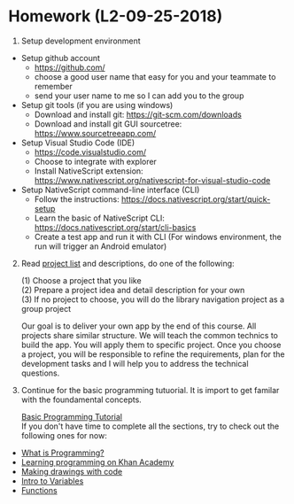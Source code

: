 # Homework (L2-09-25-2018)
1.  Setup development environment

* Setup github account
  * https://github.com/
  * choose a good user name that easy for you and your teammate to remember
  * send your user name to me so I can add you to the group
* Setup git tools (if you are using windows)
  * Download and install git: https://git-scm.com/downloads
  * Download and install git GUI sourcetree: https://www.sourcetreeapp.com/
* Setup Visual Studio Code (IDE)
  * https://code.visualstudio.com/
  * Choose to integrate with explorer
  * Install NativeScript extension: https://www.nativescript.org/nativescript-for-visual-studio-code
* Setup NativeScript command-line interface (CLI)
  * Follow the instructions: https://docs.nativescript.org/start/quick-setup
  * Learn the basic of NativeScript CLI: https://docs.nativescript.org/start/cli-basics
  * Create a test app and run it with CLI (For windows environment, the run will trigger an Android emulator)
2. Read [project list](https://github.com/ComputingTrainingGreenField/course2018/blob/master/L2-9-25-2018/projects.md) and descriptions, do one of the following:

   (1) Choose a project that you like  
   (2) Prepare a project idea and detail description for your own  
   (3) If no project to choose, you will do the library navigation project as a group project

   Our goal is to deliver your own app by the end of this course. All projects share similar structure. We will teach the common technics to build the app. You will apply them to specific project. Once you choose a project, you will be responsible to refine the requirements, plan for the development tasks and I will help you to address the technical questions.

3. Continue for the basic programming tutuorial. It is import to get familar with the foundamental concepts.

   [Basic Programming Tutorial](https://www.khanacademy.org/computing/computer-programming/programming)     
   If you don't have time to complete all the sections, try to check out the following ones for now:

* [What is Programming?](https://www.khanacademy.org/computing/computer-programming/programming/intro-to-programming/v/programming-intro)
* [Learning programming on Khan Academy](https://www.khanacademy.org/computing/computer-programming/programming/intro-to-programming/a/learning-programming-on-khan-academy)
* [Making drawings with code](https://www.khanacademy.org/computing/computer-programming/programming/drawing-basics/pt/making-drawings-with-code)
* [Intro to Variables](https://www.khanacademy.org/computing/computer-programming/programming/variables/pt/intro-to-variables)
* [Functions](https://www.khanacademy.org/computing/computer-programming/programming/functions/pt/functions)

